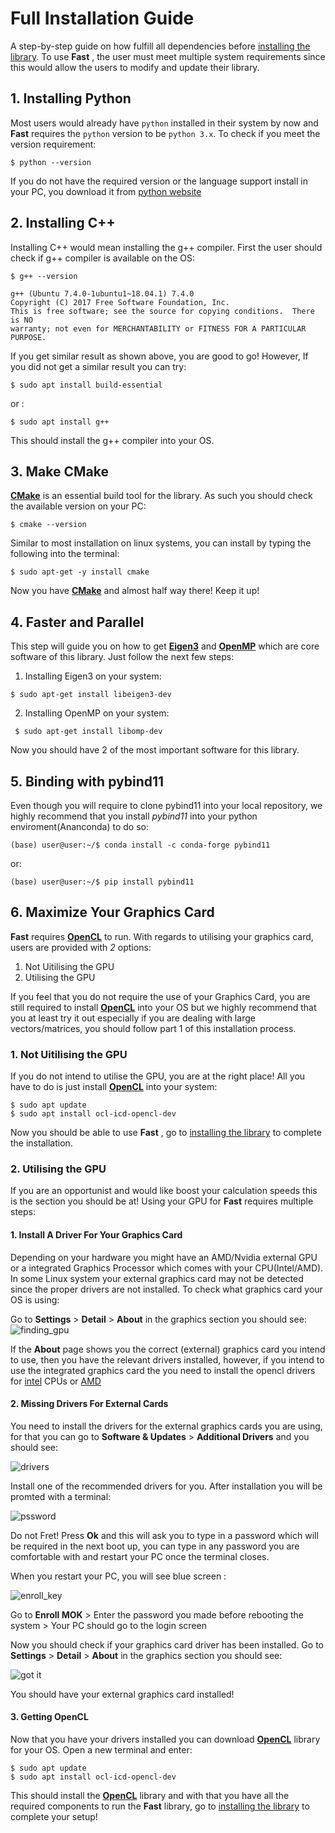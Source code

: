 # Full Installation Guide 
A step-by-step guide on how fulfill all dependencies before [installing the library](../README.md#quick-installation). To use **__Fast__** , the user must meet multiple system requirements since this would allow the users to modify and update their library.

## 1. Installing Python
Most users would already have `python` installed in their system by now and **__Fast__** requires the `python` version to be `python 3.x`. To check if you meet the version requirement:

```
$ python --version
```

If you do not have the required version or the language support install in your PC, you download it from [python website](https://www.python.org/downloads/)


## 2. Installing C++ 
Installing C++ would mean installing the g++ compiler. First the user should check if g++ compiler is available on the OS:
```
$ g++ --version

g++ (Ubuntu 7.4.0-1ubuntu1~18.04.1) 7.4.0
Copyright (C) 2017 Free Software Foundation, Inc.
This is free software; see the source for copying conditions.  There is NO
warranty; not even for MERCHANTABILITY or FITNESS FOR A PARTICULAR PURPOSE.

```

If you get similar result as shown above, you are good to go! However, If you did not get a similar result you can try:
```
$ sudo apt install build-essential
```
or :
```
$ sudo apt install g++
```
This should install the g++ compiler into your OS.

## 3. Make CMake
[**CMake**](https://cmake.org/) is an essential build tool for the library. As such you should check the available version on your PC:
```
$ cmake --version
```

Similar to most installation on linux systems, you can install by typing the following into the terminal:
```
$ sudo apt-get -y install cmake
```
 Now you have [**CMake**](https://cmake.org/) and almost half way there! Keep it up!

## 4. Faster and Parallel
This step will guide you on how to get [**Eigen3**](http://eigen.tuxfamily.org/index.php?title=Main_Page) and [**OpenMP**](https://www.openmp.org/wp-content/uploads/OpenMP-4.5-1115-CPP-web.pdf) which are core software of this library. Just follow the next few steps:

1. Installing Eigen3 on your system:
```
$ sudo apt-get install libeigen3-dev
```

 2. Installing OpenMP on your system:
```
 $ sudo apt-get install libomp-dev
```
 Now you should have 2 of the most important software for this library.

 ## 5. Binding with pybind11
 Even though you will require to clone pybind11 into your local repository, we highly recommend that you install *pybind11* into your python enviroment(Ananconda) to do so:
 ```
 (base) user@user:~/$ conda install -c conda-forge pybind11
 ```

 or:

```
(base) user@user:~/$ pip install pybind11
```


## 6. Maximize Your Graphics Card
**__Fast__** requires [**OpenCL**](https://www.khronos.org/opencl/) to run. With regards to utilising your graphics card, users are provided with *2* options:

1. Not Uitilising the GPU
2. Utilising the GPU

If you feel that you do not require the use of your Graphics Card, you are still required to install [**OpenCL**](https://www.khronos.org/opencl/) into your OS but we highly recommend that you at least try it out especially if you are dealing with large vectors/matrices, you should follow part 1 of this installation process.

### 1. Not Uitilising the GPU
If you do not intend to utilise the GPU, you are at the right place! All you have to do is just install [**OpenCL**](https://www.khronos.org/opencl/) into your system:
```
$ sudo apt update
$ sudo apt install ocl-icd-opencl-dev
```
Now you should be able to use **__Fast__** , go to [installing the library](https://github.com/Anand270294/Fast/tree/v1.1_Ex#quick-installation) to complete the installation.

### 2. Utilising the GPU
If you are an opportunist and would like boost your calculation speeds this is the section you should be at! Using your GPU for **__Fast__** requires multiple steps:

#### 1. Install A Driver For Your Graphics Card
Depending on your hardware you might have an AMD/Nvidia external GPU or a integrated Graphics Processor which comes with your CPU(Intel/AMD). In some Linux system your external graphics card may not be detected since the proper drivers are not installed. To check what graphics card your OS is using:

Go to **Settings**  > **Detail** > **About** in the graphics section you should see:
![finding_gpu](imgs/identifygraphics.png "It should tell what graphics card you are using")

If the **About** page shows you the correct (external) graphics card you intend to use, then you have the relevant drivers installed, however, if you intend to use the integrated graphics card the you need to install the opencl drivers for [intel](https://software.intel.com/en-us/articles/opencl-drivers) CPUs or [AMD](https://developer.amd.com/tools-and-sdks/)

#### 2. Missing Drivers For External Cards
You need to install the drivers for the external graphics cards you are using, for that you can go to **Software & Updates** > **Additional Drivers** and you should see:

![drivers](imgs/drivernvidia.png "Install one of the drivers shown")

Install one of the recommended drivers for you. After installation you will be promted with a terminal:

![pssword](imgs/mokpasswrd.png "Calm Down its all good")

Do not Fret! Press **Ok** and this will ask you to type in a password which will be required in the next boot up, you can type in any password you are comfortable with and restart your PC once the terminal closes.

When you restart your PC, you will see blue screen :

![enroll_key](imgs/uefi_enroll_key.png "Enter the password you created earlier") 

Go to **Enroll MOK** > Enter the password you made before rebooting the system > Your PC should go to the login screen

Now you should check if your graphics card driver has been installed.
Go to **Settings**  > **Detail** > **About** in the graphics section you should see:

![got it](imgs/identifygraphics.png "It should be there now!")

You should have your external graphics card installed!

#### 3. Getting OpenCL 
Now that you have your drivers installed you can download [**OpenCL**](https://www.khronos.org/opencl/) library for your OS. Open a new terminal and enter:

```
$ sudo apt update
$ sudo apt install ocl-icd-opencl-dev
```

This should install the [**OpenCL**](https://www.khronos.org/opencl/) library and with that you have all the required components to run the **__Fast__** library, go to [installing the library](../README.md#quick-installation) to complete your setup! 
